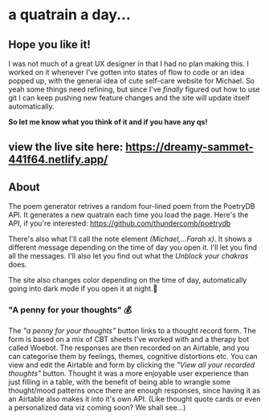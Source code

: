 
# a quatrain a day...

## Hope you like it!

I was not much of a great UX designer in that I had no plan making this. I worked on it whenever I've gotten into states of flow to code or an idea popped up, with the general idea of cute self-care website for Michael. So yeah some things need refining, but since I've *finally* figured out how to use git I can keep pushing new feature changes and the site will update itself automatically.

**So let me know what you think of it and if you have any qs!**

## view the live site here: https://dreamy-sammet-441f64.netlify.app/

## About

The poem generator retrives a random four-lined poem from the PoetryDB API. It generates a new quatrain each time you load the page.
Here's the API, if you're interested: https://github.com/thundercomb/poetrydb

There's also what I'll call the note element *(Michael,...Farah x)*. It shows a different message depending on the time of day you open it. I'll let you find all the messages. I'll also let you find out what the *Unblock your chakras* does.

The site also changes color depending on the time of day, automatically going into dark mode if you open it at night.🌙

### "A penny for your thoughts" 💰

The *"a penny for your thoughts"* button links to a thought record form. The form is based on a mix of CBT sheets I've worked with and a therapy bot called Woebot. The responses are then recorded on an Airtable, and you can categorise them by feelings, themes, cognitive distortions etc. You can view and edit the Airtable and form by clicking the *"View all your recorded thoughts"* button. Thought it was a more enjoyable user experience than just filling in a table, with the benefit of being able to wrangle some thought/mood patterns once there are enough responses, since having it as an Airtable also makes it into it's own API. (Like thought quote cards or even a personalized data viz coming soon? We shall see...) 


